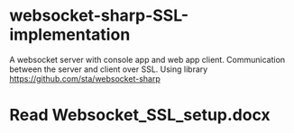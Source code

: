 # websocket-sharp-SSL-implementation
A websocket server with console app and web app client. Communication between the server and client over SSL.
Using library https://github.com/sta/websocket-sharp

# Read Websocket_SSL_setup.docx
